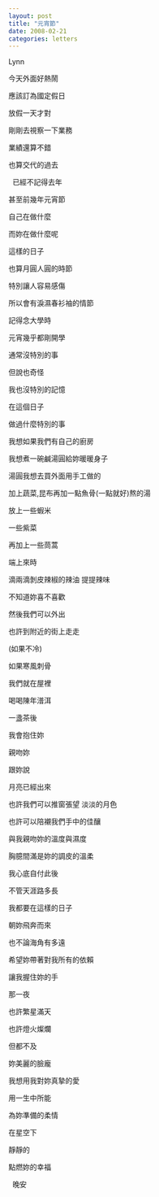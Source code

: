 ```yaml
---
layout: post
title: "元宵節"
date: 2008-02-21
categories: letters
---
```



Lynn
 


今天外面好熱鬧


應該訂為國定假日


放假一天才對


剛剛去視察一下業務


業績還算不錯


也算交代的過去


 
已經不記得去年


甚至前幾年元宵節


自己在做什麼


而妳在做什麼呢


這樣的日子


也算月圓人圓的時節


特別讓人容易感傷


所以會有淚濕春衫袖的情節


記得念大學時


元宵幾乎都剛開學


通常沒特別的事


但說也奇怪


我也沒特別的記憶


在這個日子


做過什麼特別的事


我想如果我們有自己的廚房


我想煮一碗鹹湯圓給妳暖暖身子


湯圓我想去買外面用手工做的


加上蔬菜,昆布再加一點魚骨(一點就好)熬的湯


放上一些蝦米


一些紫菜


再加上一些茼蒿


端上來時


滴兩滴剝皮辣椒的辣油
提提辣味


不知道妳喜不喜歡


然後我們可以外出


也許到附近的街上走走


(如果不冷)


如果寒風刺骨


我們就在屋裡


喝喝陳年潽洱


一盞茶後


我會抱住妳


親吻妳


跟妳說


月亮已經出來


也許我們可以推窗張望
淡淡的月色


也許可以陪襯我們手中的佳釀


與我親吻妳的溫度與濕度


胸臆間滿是妳的調皮的溫柔


我心底自付此後


不管天涯路多長


我都要在這樣的日子


朝妳飛奔而來


也不論海角有多遠


希望妳帶著對我所有的依賴


讓我握住妳的手


那一夜


也許繁星滿天


也許燈火燦爛


但都不及


妳美麗的臉龐


我想用我對妳真摯的愛


用一生中所能


為妳準備的柔情


在星空下


靜靜的


點燃妳的幸福

 
晚安
